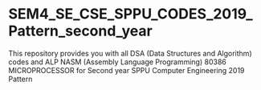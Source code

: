# SEM4_SE_CSE_SPPU_CODES_2019_Pattern_second_year
This repository provides you with all DSA (Data Structures and Algorithm) codes and ALP NASM (Assembly Language Programming) 80386 MICROPROCESSOR for Second year SPPU Computer Engineering 2019 Pattern  
